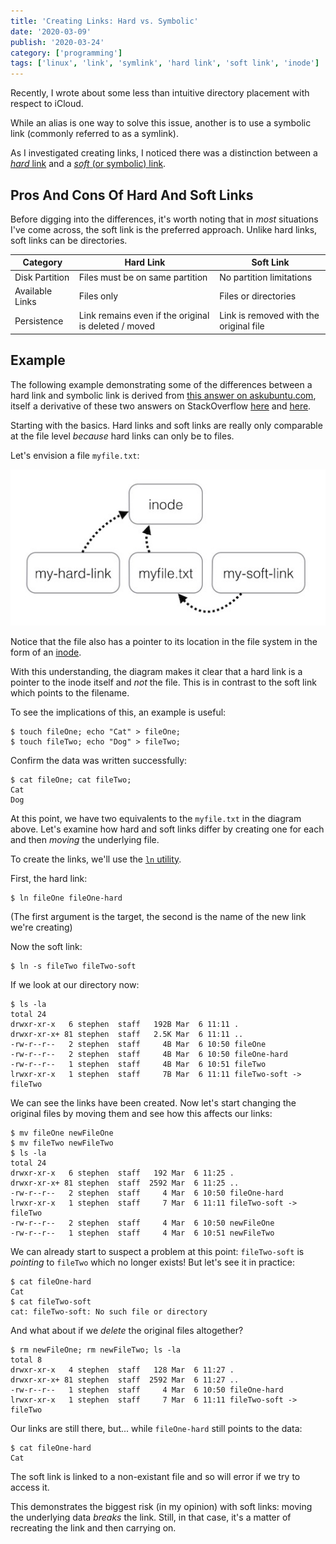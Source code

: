 ```yaml
---
title: 'Creating Links: Hard vs. Symbolic'
date: '2020-03-09'
publish: '2020-03-24'
category: ['programming']
tags: ['linux', 'link', 'symlink', 'hard link', 'soft link', 'inode']
---
```


Recently, I wrote about some less than intuitive directory placement with respect to iCloud.

While an alias is one way to solve this issue, another is to use a symbolic link (commonly referred to as a symlink).

As I investigated creating links, I noticed there was a distinction between a [_hard_ link](https://en.wikipedia.org/wiki/Hard_link) and a [_soft_ (or symbolic) link](https://en.wikipedia.org/wiki/Symbolic_link).

## Pros And Cons Of Hard And Soft Links

Before digging into the differences, it's worth noting that in _most_ situations I've come across, the soft link is the preferred approach. Unlike hard links, soft links can be directories.

| Category        | Hard Link                                            | Soft Link                              |
| --------------- | ---------------------------------------------------- | -------------------------------------- |
| Disk Partition  | Files must be on same partition                      | No partition limitations               |
| Available Links | Files only                                           | Files or directories                   |
| Persistence     | Link remains even if the original is deleted / moved | Link is removed with the original file |

## Example

The following example demonstrating some of the differences between a hard link and symbolic link is derived from [this answer on askubuntu.com](https://askubuntu.com/a/801191), itself a derivative of these two answers on StackOverflow [here](https://stackoverflow.com/a/1531795) and [here](https://stackoverflow.com/a/29786294).

Starting with the basics. Hard links and soft links are really only comparable at the file level _because_ hard links can only be to files.

Let's envision a file `myfile.txt`:

![](./link-diagram.jpg)

Notice that the file also has a pointer to its location in the file system in the form of an [inode](https://en.wikipedia.org/wiki/Inode).

With this understanding, the diagram makes it clear that a hard link is a pointer to the inode itself and _not_ the file. This is in contrast to the soft link which points to the filename.

To see the implications of this, an example is useful:

```shell
$ touch fileOne; echo "Cat" > fileOne;
$ touch fileTwo; echo "Dog" > fileTwo;
```

Confirm the data was written successfully:

```shell
$ cat fileOne; cat fileTwo;
Cat
Dog
```

At this point, we have two equivalents to the `myfile.txt` in the diagram above. Let's examine how hard and soft links differ by creating one for each and then _moving_ the underlying file.

To create the links, we'll use the [`ln` utility](https://linux.die.net/man/1/ln).

First, the hard link:

```shell
$ ln fileOne fileOne-hard
```

(The first argument is the target, the second is the name of the new link we're creating)

Now the soft link:

```shell
$ ln -s fileTwo fileTwo-soft
```

If we look at our directory now:

```shell
$ ls -la
total 24
drwxr-xr-x   6 stephen  staff   192B Mar  6 11:11 .
drwxr-xr-x+ 81 stephen  staff   2.5K Mar  6 11:11 ..
-rw-r--r--   2 stephen  staff     4B Mar  6 10:50 fileOne
-rw-r--r--   2 stephen  staff     4B Mar  6 10:50 fileOne-hard
-rw-r--r--   1 stephen  staff     4B Mar  6 10:51 fileTwo
lrwxr-xr-x   1 stephen  staff     7B Mar  6 11:11 fileTwo-soft -> fileTwo
```

We can see the links have been created. Now let's start changing the original files by moving them and see how this affects our links:

```shell
$ mv fileOne newFileOne
$ mv fileTwo newFileTwo
$ ls -la
total 24
drwxr-xr-x   6 stephen  staff   192 Mar  6 11:25 .
drwxr-xr-x+ 81 stephen  staff  2592 Mar  6 11:25 ..
-rw-r--r--   2 stephen  staff     4 Mar  6 10:50 fileOne-hard
lrwxr-xr-x   1 stephen  staff     7 Mar  6 11:11 fileTwo-soft -> fileTwo
-rw-r--r--   2 stephen  staff     4 Mar  6 10:50 newFileOne
-rw-r--r--   1 stephen  staff     4 Mar  6 10:51 newFileTwo
```

We can already start to suspect a problem at this point: `fileTwo-soft` is _pointing_ to `fileTwo` which no longer exists! But let's see it in practice:

```shell
$ cat fileOne-hard
Cat
$ cat fileTwo-soft
cat: fileTwo-soft: No such file or directory
```

And what about if we _delete_ the original files altogether?

```shell
$ rm newFileOne; rm newFileTwo; ls -la
total 8
drwxr-xr-x   4 stephen  staff   128 Mar  6 11:27 .
drwxr-xr-x+ 81 stephen  staff  2592 Mar  6 11:27 ..
-rw-r--r--   1 stephen  staff     4 Mar  6 10:50 fileOne-hard
lrwxr-xr-x   1 stephen  staff     7 Mar  6 11:11 fileTwo-soft -> fileTwo
```

Our links are still there, but... while `fileOne-hard` still points to the data:

```shell
$ cat fileOne-hard
Cat
```

The soft link is linked to a non-existant file and so will error if we try to access it.

This demonstrates the biggest risk (in my opinion) with soft links: moving the underlying data _breaks_ the link. Still, in that case, it's a matter of recreating the link and then carrying on.
